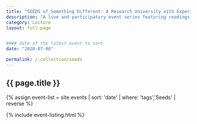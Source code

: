 ```yaml
---
title: "SEEDS of Something Different: A Research University with Experimental Roots (2000-2010)"
description: "A live and participatory event series featuring readings from the new illustrated book Seeds of Something Different: the Oral History of the University of California, Santa Cruz."
category: Lecture
layout: full-page


#### date of the latest event to sort
date: "2020-07-08"

permalink: /:collection/seeds
---
```

<section id="main-content">
<div class="grid-container large">
<section class="heading">
<h2 class="underline">{{ page.title }}</h2>
</section>

<div class="events-card-list fade-out-siblings">
{% assign event-list = site.events | sort: 'date' | where: 'tags','Seeds' | reverse %}

{% include event-listing.html %}
